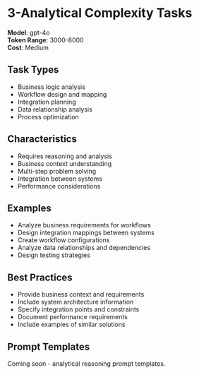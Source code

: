 # 3-Analytical Complexity Tasks

**Model**: gpt-4o  
**Token Range**: 3000-8000  
**Cost**: Medium

## Task Types

- Business logic analysis
- Workflow design and mapping
- Integration planning
- Data relationship analysis
- Process optimization

## Characteristics

- Requires reasoning and analysis
- Business context understanding
- Multi-step problem solving
- Integration between systems
- Performance considerations

## Examples

- Analyze business requirements for workflows
- Design integration mappings between systems
- Create workflow configurations
- Analyze data relationships and dependencies
- Design testing strategies

## Best Practices

- Provide business context and requirements
- Include system architecture information
- Specify integration points and constraints
- Document performance requirements
- Include examples of similar solutions

## Prompt Templates

Coming soon - analytical reasoning prompt templates.
